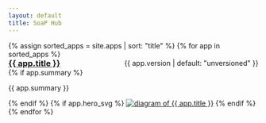```yaml
---
layout: default
title: SoaP Hub
---
```


<div class="grid">
{% assign sorted_apps = site.apps | sort: "title" %}
{% for app in sorted_apps %}
  <div class="card">
    <div style="display:flex;justify-content:space-between;align-items:center">
      <h3 style="margin:0"><a href="{{ app.url }}">{{ app.title }}</a></h3>
      <span class="badge">{{ app.version | default: "unversioned" }}</span>
    </div>
    {% if app.summary %}<p class="muted">{{ app.summary }}</p>{% endif %}
    {% if app.hero_svg %}
      <a href="{{ app.url }}"><img class="diagram" src="{{ app.hero_svg }}" alt="diagram of {{ app.title }}"></a>
    {% endif %}
  </div>
{% endfor %}
</div>
